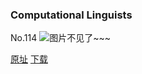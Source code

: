 ### Computational Linguists
No.114
![图片不见了~~~](https://imgs.xkcd.com/comics/computational_linguists.png)

[原址](https://xkcd.com//114) [下载](https://imgs.xkcd.com/comics/computational_linguists.png)

